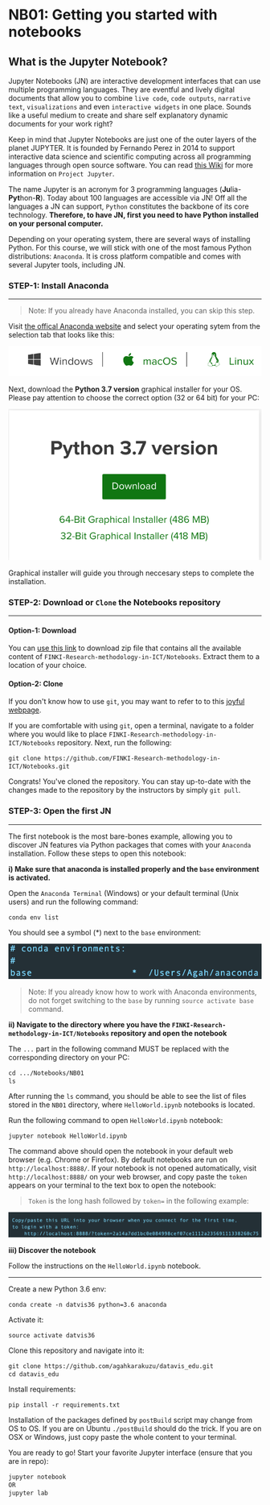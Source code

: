 # NB01: Getting you started with notebooks

## What is the Jupyter Notebook? 

Jupyter Notebooks (JN) are interactive development interfaces that can use multiple programming languages. They are eventful and lively digital documents that allow you to combine `live code`, `code outputs`, `narrative text`, `visualizations` and even `interactive widgets` in one place. Sounds like a useful medium to create and share self explanatory dynamic documents for your work right?

Keep in mind that Jupyter Notebooks are just one of the outer layers of the planet JUPYTER. It is founded by Fernando Perez in 2014 to support interactive data science and scientific computing across all programming languages through open source software. You can read [this Wiki](https://en.wikipedia.org/wiki/Project_Jupyter) for more information on `Project Jupyter`. 

The name Jupyter is an acronym for 3 programming languages (**Ju**lia-**Pyt**hon-**R**). Today about 100 languages are accessible via JN! Off all the languages a JN can support, `Python` constitutes the backbone of its core technology. **Therefore, to have JN, first you need to have Python installed on your personal computer.**  

Depending on your operating system, there are several ways of installing Python. For this course, we will stick with one of the most famous Python distributions: `Anaconda`. It is cross platform compatible and comes with several Jupyter tools, including JN. 

### STEP-1: Install Anaconda 
***

> Note: If you already have Anaconda installed, you can skip this step.

Visit [the offical Anaconda website](https://www.anaconda.com/distribution/) and select your operating sytem from the selection tab that looks like this: 

![](os_select.png)

Next, download the **Python 3.7 version** graphical installer for your OS. Please pay attention to choose the correct option (32 or 64 bit) for your PC:

![](version_select.png)

Graphical installer will guide you through neccesary steps to complete the installation.

### STEP-2: Download or `Clone` the Notebooks repository
*** 

#### Option-1: Download 

You can [use this link](https://github.com/FINKI-Research-methodology-in-ICT/Notebooks/archive/master.zip) to download zip file that contains all the available content of `FINKI-Research-methodology-in-ICT/Notebooks`. Extract them to a location of your choice.  

#### Option-2: Clone

If you don't know how to use `git`, you may want to refer to to this [joyful webpage](https://swcarpentry.github.io/git-novice/). 

If you are comfortable with using `git`, open a terminal, navigate to a folder where you would like to place `FINKI-Research-methodology-in-ICT/Notebooks` repository. Next, run the following: 

```
git clone https://github.com/FINKI-Research-methodology-in-ICT/Notebooks.git
```
Congrats! You've cloned the repository. You can stay up-to-date with the changes made to the repository by the instructors by simply `git pull`. 

### STEP-3: Open the first JN  
*** 

The first notebook is the most bare-bones example, allowing you to discover JN features via Python packages that comes with your `Anaconda` installation. Follow these steps to open this notebook: 

**i) Make sure that anaconda is installed properly and the `base` environment is activated.**

Open the `Anaconda Terminal` (Windows) or your default terminal (Unix users) and run the following command: 

```
conda env list
```

You should see a symbol (*) next to the `base` environment:

![](conda_env.png)

> Note: If you already know how to work with Anaconda environments, do not forget switching to the `base` by running `source activate base` command. 

**ii) Navigate to the directory where you have the `FINKI-Research-methodology-in-ICT/Notebooks` repository and open the notebook**

The `...` part in the following command MUST be replaced with the corresponding directory on your PC:

```
cd .../Notebooks/NB01
ls
```

After running the `ls` command, you should be able to see the list of files stored in the `NB01` directory, where `HelloWorld.ipynb` notebooks is located. 

Run the following command to open `HelloWorld.ipynb` notebook: 

```
jupyter notebook HelloWorld.ipynb
```

The command above should open the notebook in your default web browser (e.g. Chrome or Firefox). By default notebooks are run on `http://localhost:8888/`. If your notebook is not opened automatically, visit `http://localhost:8888/` on your web browser, and copy paste the `token` appears on your terminal to the text box to open the notebook: 

> `Token` is the long hash followed by `token=` in the following example: 

![](token.png)

**iii) Discover the notebook**

Follow the instructions on the `HelloWorld.ipynb` notebook. 

*** 










Create a new Python 3.6 env: 

```
conda create -n datvis36 python=3.6 anaconda
```

Activate it:

```
source activate datvis36 
```

Clone this repository and navigate into it:
```
git clone https://github.com/agahkarakuzu/datavis_edu.git
cd datavis_edu
```

Install requirements: 
```
pip install -r requirements.txt
```
Installation of the packages defined by `postBuild` script may change from OS to OS. If you are on Ubuntu `./postBuild` should do the trick. If you are on OSX or Windows, just copy paste the whole content to your terminal. 

You are ready to go! Start your favorite Jupyter interface (ensure that you are in repo): 

```
jupyter notebook 
OR
jupyter lab
```

